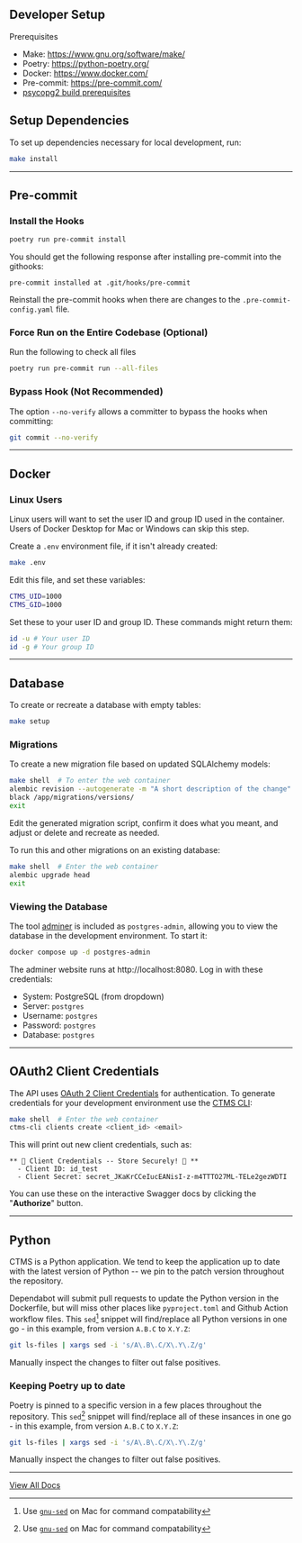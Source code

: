 ## Developer Setup

Prerequisites

- Make: https://www.gnu.org/software/make/
- Poetry: https://python-poetry.org/
- Docker: https://www.docker.com/
- Pre-commit: https://pre-commit.com/
- [psycopg2 build prerequisites](https://www.psycopg.org/docs/install.html#build-prerequisites)

## Setup Dependencies

To set up dependencies necessary for local development, run:

```sh
make install
```

---
## Pre-commit

### Install the Hooks

```sh
poetry run pre-commit install
```

You should get the following response after installing pre-commit into the githooks:

```
pre-commit installed at .git/hooks/pre-commit
```

Reinstall the pre-commit hooks when there are changes to the `.pre-commit-config.yaml` file.

### Force Run on the Entire Codebase (Optional)

Run the following to check all files
```sh
poetry run pre-commit run --all-files
```

### Bypass Hook (Not Recommended)
The option `--no-verify` allows a committer to bypass the hooks when committing:

```sh
git commit --no-verify
```

---
## Docker

### Linux Users
Linux users will want to set the user ID and group ID used in the container.
Users of Docker Desktop for Mac or Windows can skip this step.

Create a ``.env`` environment file, if it isn't already created:

```sh
make .env
```

Edit this file, and set these variables:
```sh
CTMS_UID=1000
CTMS_GID=1000
```

Set these to your user ID and group ID. These commands might return them:

```sh
id -u # Your user ID
id -g # Your group ID
```

---
## Database

To create or recreate a database with empty tables:

```sh
make setup
```

### Migrations

To create a new migration file based on updated SQLAlchemy models:

```sh
make shell  # To enter the web container
alembic revision --autogenerate -m "A short description of the change"
black /app/migrations/versions/
exit
```

Edit the generated migration script, confirm it does what you meant,
and adjust or delete and recreate as needed.

To run this and other migrations on an existing database:

```sh
make shell  # Enter the web container
alembic upgrade head
exit
```

### Viewing the Database
The tool [adminer](https://www.adminer.org/) is included as `postgres-admin`,
allowing you to view the database in the development environment.  To start it:

```sh
docker compose up -d postgres-admin
```

The adminer website runs at http://localhost:8080. Log in with these credentials:

* System: PostgreSQL (from dropdown)
* Server: `postgres`
* Username: `postgres`
* Password: `postgres`
* Database: `postgres`

---
## OAuth2 Client Credentials

The API uses [OAuth 2 Client Credentials](https://oauth.net/2/grant-types/client-credentials/)
for authentication. To generate credentials for your development environment use the [CTMS CLI](./cli.md):

```sh
make shell  # Enter the web container
ctms-cli clients create <client_id> <email>
```

This will print out new client credentials, such as:

```
** 🔑 Client Credentials -- Store Securely! 🔑 **
  - Client ID: id_test
  - Client Secret: secret_JKaKrCCeIucEANisI-z-m4TTTO27ML-TELe2gezWDTI
```

You can use these on the interactive Swagger docs by clicking the "**Authorize**" button.

---
## Python
CTMS is a Python application. We tend to keep the application up to date with
the latest version of Python -- we pin to the patch version throughout the
repository.

Dependabot will submit pull requests to update the Python version in the
Dockerfile, but will miss other places like `pyproject.toml` and Github Action
workflow files. This `sed`[^1] snippet will find/replace all Python versions in
one go - in this example, from version `A.B.C` to `X.Y.Z`:
```bash
git ls-files | xargs sed -i 's/A\.B\.C/X\.Y\.Z/g'
```

Manually inspect the changes to filter out false positives.

### Keeping Poetry up to date
Poetry is pinned to a specific version in a few places throughout the
repository. This `sed`[^1] snippet will find/replace all of these insances in
one go - in this example, from version `A.B.C` to `X.Y.Z`:
```bash
git ls-files | xargs sed -i 's/A\.B\.C/X\.Y\.Z/g'
```

Manually inspect the changes to filter out false positives.

---
[View All Docs](./)

[^1]: Use [`gnu-sed`](https://formulae.brew.sh/formula/gnu-sed#default) on Mac for command compatability
